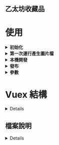 ## 乙太坊收藏品

# 使用
<details>
<summary><strong>初始化</strong></summary>

```sh
yarn
npm install
npm i
```

</details>

<details>
<summary><strong>第一次運行產生圖片檔</strong></summary>

```sh
yarn gulp m
npm run gulp m
```

</details>

<details>
<summary><strong>本機開發</strong></summary>

```sh
yarn start --port=3000 --path=/ --routerMode=history
或
npm run start -- --port=3000 --path=/ --routerMode=history
```

</details>

<details>
<summary><strong>發布</strong></summary>

```sh
yarn build --path=/ --routerMode=history
或
npm run build -- --path=/ --routerMode=history
```

</details>

<details>
<summary><strong>參數</strong></summary>

|參數|預設值|說明|
|-|-|-|
| **--port** | 3000 | *(可選)* 設定本機開發伺服器的 port。
| **--path** | /hance/ | *(可選)* 設定伺服器的預設路徑，會一併套用到 vue router 的 base。
| **--routerMode** | history | *(可選)* 設定 vue router mode ( hash | history )。

</details>


# Vuex 結構
<details>

|module|action/getter|說明|
|-|-|-|
| *(root)* **/** | -- | 僅紀錄讀取狀態
| | setLoading | **\[action\]** 設定讀取狀態，payload 為 string 則會顯示在讀取圖示下方。
| **images/** | -- | 圖片的讀取及取用，其中參數相依於 `src\plugins\imagesStates.js` 。
| | load | **\[action\]** 讀取指定圖片狀態；傳入 `questions/0` 會讀取 `questions/0` 內所有圖片、傳入 `questions/0/text` 會讀取 `questions/0/text` 這張圖片；回傳 `Promise`，讀取結束時 resolve。
| | /\*\*/\* | **\[getter\]** 傳入 `questions/0` 會讀取 `questions/0` 內所有圖片狀態、傳入 `questions/0/text` 會讀取 `questions/0/text` 這張圖片的狀態。回傳`(Object, Object[])`：`{src: ` \[圖片位址\] `, loaded: ` \[圖片是否已讀取\] `, img: ` \[(已讀取) 的 img 元素\] `}`。
| **storage/** | -- | 網頁端測驗結果暫存(防止非預期跳頁)。
| **analytics/** | -- | Google Analytics 及其他行為追蹤分析。

</details>

## 檔案說明
<details>

|檔案|路徑|內容|
|-|-|-|
| **index.vue** | src\components\citypack\ | 首頁

</details>